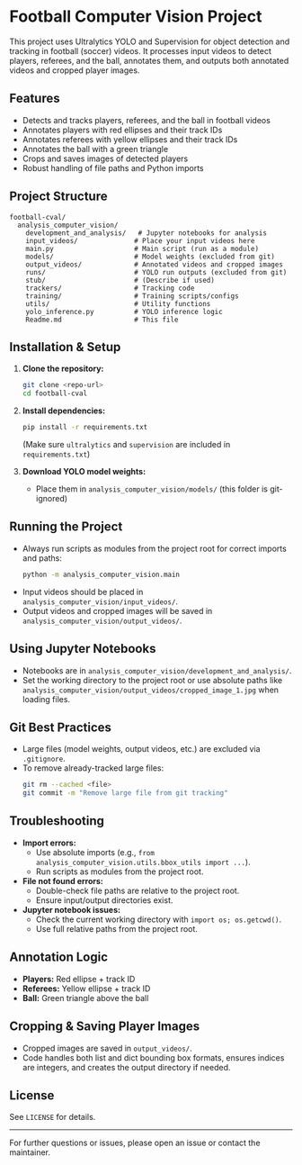 # Football Computer Vision Project

This project uses Ultralytics YOLO and Supervision for object detection and tracking in football (soccer) videos. It processes input videos to detect players, referees, and the ball, annotates them, and outputs both annotated videos and cropped player images.

## Features

- Detects and tracks players, referees, and the ball in football videos
- Annotates players with red ellipses and their track IDs
- Annotates referees with yellow ellipses and their track IDs
- Annotates the ball with a green triangle
- Crops and saves images of detected players
- Robust handling of file paths and Python imports

## Project Structure

```
football-cval/
  analysis_computer_vision/
    development_and_analysis/   # Jupyter notebooks for analysis
    input_videos/              # Place your input videos here
    main.py                    # Main script (run as a module)
    models/                    # Model weights (excluded from git)
    output_videos/             # Annotated videos and cropped images
    runs/                      # YOLO run outputs (excluded from git)
    stub/                      # (Describe if used)
    trackers/                  # Tracking code
    training/                  # Training scripts/configs
    utils/                     # Utility functions
    yolo_inference.py          # YOLO inference logic
    Readme.md                  # This file
```

## Installation & Setup

1. **Clone the repository:**
   ```bash
   git clone <repo-url>
   cd football-cval
   ```
2. **Install dependencies:**

   ```bash
   pip install -r requirements.txt
   ```

   (Make sure `ultralytics` and `supervision` are included in `requirements.txt`)

3. **Download YOLO model weights:**
   - Place them in `analysis_computer_vision/models/` (this folder is git-ignored)

## Running the Project

- Always run scripts as modules from the project root for correct imports and paths:
  ```bash
  python -m analysis_computer_vision.main
  ```
- Input videos should be placed in `analysis_computer_vision/input_videos/`.
- Output videos and cropped images will be saved in `analysis_computer_vision/output_videos/`.

## Using Jupyter Notebooks

- Notebooks are in `analysis_computer_vision/development_and_analysis/`.
- Set the working directory to the project root or use absolute paths like `analysis_computer_vision/output_videos/cropped_image_1.jpg` when loading files.

## Git Best Practices

- Large files (model weights, output videos, etc.) are excluded via `.gitignore`.
- To remove already-tracked large files:
  ```bash
  git rm --cached <file>
  git commit -m "Remove large file from git tracking"
  ```

## Troubleshooting

- **Import errors:**
  - Use absolute imports (e.g., `from analysis_computer_vision.utils.bbox_utils import ...`).
  - Run scripts as modules from the project root.
- **File not found errors:**
  - Double-check file paths are relative to the project root.
  - Ensure input/output directories exist.
- **Jupyter notebook issues:**
  - Check the current working directory with `import os; os.getcwd()`.
  - Use full relative paths from the project root.

## Annotation Logic

- **Players:** Red ellipse + track ID
- **Referees:** Yellow ellipse + track ID
- **Ball:** Green triangle above the ball

## Cropping & Saving Player Images

- Cropped images are saved in `output_videos/`.
- Code handles both list and dict bounding box formats, ensures indices are integers, and creates the output directory if needed.

## License

See `LICENSE` for details.

---

For further questions or issues, please open an issue or contact the maintainer.
